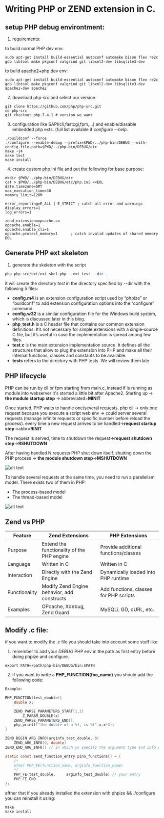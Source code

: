 # Writing PHP or ZEND extension in C.

## setup PHP debug environtment:

1. requirements:

to build normal PHP dev env:
```
sudo apt-get install build-essential autoconf automake bison flex re2c gdb libtool make pkgconf valgrind git libxml2-dev libsqlite3-dev
```

to build apache2+php dev env:
```
sudo apt-get install build-essential autoconf automake bison flex re2c gdb libtool make pkgconf valgrind git libxml2-dev libsqlite3-dev apache2-dev apache2
```

2. download php-src and select our version:
```
git clone https://github.com/php/php-src.git
cd php-src
git checkout php-7.4.1 # version we want
```

3. configuration like SAPI(cli,fastcgi,fpm,...) and enable/diasable embedded php exts. (full list available if *configure --help*.

```
./buildconf --force
./configure --enable-debug --prefix=$PWD/../php-bin/DEBUG --with-config-file-path=$PWD/../php-bin/DEBUG/etc
make -j4
make test
make install
```

4. create custom php.ini file and put the following for base purpose:
```
mkdir $PWD/../php-bin/DEBUG/etc
cat > $PWD/../php-bin/DEBUG/etc/php.ini <<EOL
date.timezone=GMT
max_execution_time=30
memory_limit=128M

error_reporting=E_ALL | E_STRICT ; catch all error and warnings
display_errors=1
log_errors=1

zend_extension=opcache.so
opcache.enable=1
opcache.enable_cli=1
opcache.protect_memory=1      ; catch invalid updates of shared memory
EOL
```

## Generate PHP ext skeleton 

1. generate the skeleton with the script

```php
php php-src/ext/ext_skel.php --ext test --dir .
```

it will create the directory *test* in the directory specified by --dir with the following 5 files:

* **config.m4** is an extension configuration script used by “phpize” or “buildconf” to add extension configuration options into the “configure” command. 
* **config.w32** is a similar configuration file for the Windows build system, which is discussed later in this blog. 
* **php_test.h** is a C header file that contains our common extension definitions. It’s not necessary for simple extensions with a single-source C file, but it’s useful in case the implementation is spread among few files. 
* **test.c** is the main extension implementation source. It defines all the structures that allow to plug the extension into PHP and make all their internal functions, classes and constants to be available. 
* **tests** refers to the directory with PHP tests. We will review them late

## PHP lifecycle

PHP can be run by cli or fpm starting from main.c, instead if is running as module into webserver it's started a little bit after Apache2.
Starting up -> **the module startup step** -> abbreviated=**MINIT**

Once started, PHP waits to handle one/several requests.
php cli -> only one request because you execute a script
web env -> could server several requests (manage infinite requests or specific number before reload the process).
every time a new request arrives to be handled->**request startup step**->abbr=**RINIT**

The request is served, time to shutdown the request->**request shutdown step**->**RSHUTDOWN**

After having handled N requests PHP shut down itself. shutting down the PHP process -> **the module shutdown step**->**MSHUTDOWN**

![alt text](images/php_module_structure.png)

To handle several requests at the same time, you need to run a parallelism model. There exists two of them in PHP:

* The process-based model
* The thread-based model

![alt text](images/php_process_vs_thread.png)

## Zend vs PHP

| Feature           | Zend Extensions                             | PHP Extensions                        |
|-------------------|---------------------------------------------|---------------------------------------|
| Purpose           | Extend the functionality of the PHP engine | Provide additional functions/classes |
| Language          | Written in C                                | Written in C                          |
| Interaction       | Directly with the Zend Engine               | Dynamically loaded into PHP runtime   |
| Functionality     | Modify Zend Engine behavior, add constructs| Add functions, classes for PHP scripts|
| Examples          | OPcache, Xdebug, Zend Guard                 | MySQLi, GD, cURL, etc.               |

## Modify .c file:

if you want to modify the *.c* file you should take into account some stuff like:

1. remember to add your *DEBUG* PHP env in the path as first entry before doing phpize and configure.
```
export PATH=/path/php-bin/DEBUG/bin:$PATH 
```

2. if you want to write a **PHP_FUNCTION(foo_name)** you should add the following code:

```c
Example:

PHP_FUNCTION(test_double){
    double x;

	ZEND_PARSE_PARAMETERS_START(1,1)
		Z_PARAM_DOUBLE(x)
	ZEND_PARSE_PARAMETERS_END();
	php_printf("the double of n %f, is %f",x,x*3);
}

ZEND_BEGIN_ARG_INFO(arginfo_test_double, 0)
	ZEND_ARG_INFO(0, double)
ZEND_END_ARG_INFO() // in which yo specify the argument type and info of the param

static const zend_function_entry pino_functions[] = {
	/*
    other PHP_FE(function_name, arginfo_function_name)
    */
	PHP_FE(test_double,		arginfo_test_double) // your entry
	PHP_FE_END
};
```

afther that if you already installed the extension with phpize && ./configure you can reinstall it using:
```
make
make install
```



